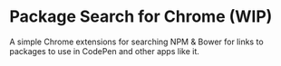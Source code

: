 # Package Search for Chrome (WIP)

A simple Chrome extensions for searching NPM & Bower for links to packages to use in CodePen and other apps like it.
